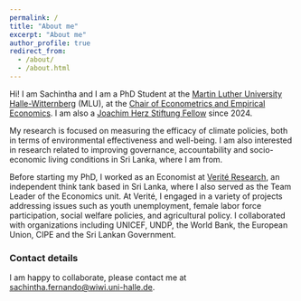 ```yaml
---
permalink: /
title: "About me"
excerpt: "About me"
author_profile: true
redirect_from:
  - /about/
  - /about.html
---
```


Hi! I am Sachintha and I am a PhD Student at the [Martin Luther University Halle-Witternberg](https://www.uni-halle.de/) (MLU), at the [Chair of Econometrics and Empirical Economics](https://oekonometrie.wiwi.uni-halle.de/).
I am also a [Joachim Herz Stiftung Fellow](https://www.joachim-herz-stiftung.de/en/research/promotion-of-young-talents/add-on-fellowships-for-interdisciplinary-economics) since 2024.

My research is focused on measuring the efficacy of climate policies, both in terms of environmental effectiveness and well-being. I am also interested in research related to improving governance, accountability and socio-economic living conditions in Sri Lanka, where I am from.

Before starting my PhD, I worked as an Economist at [Verité Research](https://www.veriteresearch.org/), an independent think tank based in Sri Lanka,
where I also served as the Team Leader of the Economics unit. At Verité, I engaged in a variety of projects addressing issues such as youth unemployment, female labor force participation,
social welfare policies, and agricultural policy. I collaborated with organizations including UNICEF, UNDP, the World Bank, 
the European Union, CIPE and the Sri Lankan Government.

### Contact details
I am happy to collaborate, please contact me at [sachintha.fernando@wiwi.uni-halle.de](mailto:sachintha.fernando@wiwi.uni-halle.de).



